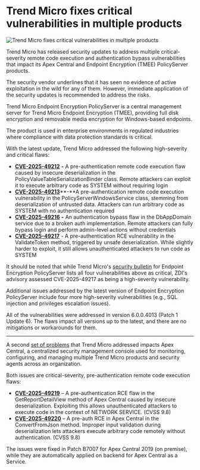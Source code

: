 # Trend Micro fixes critical vulnerabilities in multiple products

![Trend Micro fixes critical vulnerabilities in multiple products](https://www.bleepstatic.com/content/hl-images/2022/04/01/Trend_Micro__headpic.jpg)

Trend Micro has released security updates to address multiple critical-severity remote code execution and authentication bypass vulnerabilities that impact its Apex Central and Endpoint Encryption (TMEE) PolicyServer products.

The security vendor underlines that it has seen no evidence of active exploitation in the wild for any of them. However, immediate application of the security updates is recommended to address the risks.

Trend Micro Endpoint Encryption PolicyServer is a central management server for Trend Micro Endpoint Encryption (TMEE), providing full disk encryption and removable media encryption for Windows-based endpoints.

The product is used in enterprise environments in regulated industries where compliance with data protection standards is critical.

With the latest update, Trend Micro addressed the following high-severity and critical flaws:

* [**CVE-2025-49212**](https://www.zerodayinitiative.com/advisories/ZDI-25-369/) **\-** A pre-authentication remote code execution flaw caused by insecure deserialization in the PolicyValueTableSerializationBinder class. Remote attackers can exploit it to execute arbitrary code as SYSTEM without requiring login
* [**CVE-2025-49213**](https://www.zerodayinitiative.com/advisories/ZDI-25-370/)**\-**A pre-authentication remote code execution vulnerability in the PolicyServerWindowsService class, stemming from deserialization of untrusted data. Attackers can run arbitrary code as SYSTEM with no authentication required
* **[CVE-2025-49216](https://www.zerodayinitiative.com/advisories/ZDI-25-373/)** **\-** An authentication bypass flaw in the DbAppDomain service due to a broken auth implementation. Remote attackers can fully bypass login and perform admin-level actions without credentials
* [**CVE-2025-49217**](https://www.zerodayinitiative.com/advisories/ZDI-25-374/) _\-_ A pre-authentication RCE vulnerability in the ValidateToken method, triggered by unsafe deserialization. While slightly harder to exploit, it still allows unauthenticated attackers to run code as SYSTEM

It should be noted that while Trend Micro's [security bulletin](https://success.trendmicro.com/en-US/solution/KA-0019928) for Endpoint Encryption PolicyServer lists all four vulnerabilities above as critical, ZDI's advisory assessed CVE-2025-49217 as being a high-severity vulnerability.

Additional issues addressed by the latest version of Endpoint Encryption PolicyServer include four more high-severity vulnerabilities (e.g., SQL injection and privileges escalation issues).

All of the vulnerabilities were addressed in version 6.0.0.4013 (Patch 1 Update 6). The flaws impact all versions up to the latest, and there are no mitigations or workarounds for them.

---

A second [set of problems](https://success.trendmicro.com/en-US/solution/KA-0019926) that Trend Micro addressed impacts Apex Central, a centralized security management console used for monitoring, configuring, and managing multiple Trend Micro products and security agents across an organization.

Both issues are critical-severity, pre-authentication remote code execution flaws:

* [**CVE-2025-49219**](https://www.zerodayinitiative.com/advisories/ZDI-25-366/) – A pre-authentication RCE flaw in the GetReportDetailView method of Apex Central caused by insecure deserialization. Exploiting this allows unauthenticated attackers to execute code in the context of NETWORK SERVICE. (CVSS 9.8)
* [**CVE-2025-49220**](https://www.zerodayinitiative.com/advisories/ZDI-25-367/) – A pre-auth RCE in Apex Central in the ConvertFromJson method. Improper input validation during deserialization lets attackers execute arbitrary code remotely without authentication. (CVSS 9.8)

The issues were fixed in Patch B7007 for Apex Central 2019 (on premise), while they are automatically applied on backend for Apex Central as a Service.